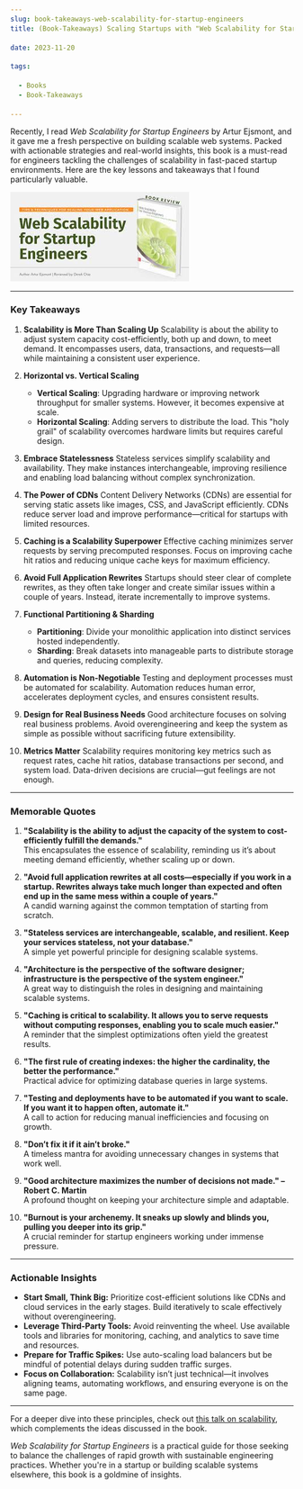 ```yaml
--- 
slug: book-takeaways-web-scalability-for-startup-engineers
title: (Book-Takeaways) Scaling Startups with "Web Scalability for Startup Engineers by Artur Ejsmont

date: 2023-11-20

tags: 

  - Books
  - Book-Takeaways

--- 
```


Recently, I read *Web Scalability for Startup Engineers* by Artur Ejsmont, and it gave me a fresh perspective on building scalable web systems. Packed with actionable strategies and real-world insights, this book is a must-read for engineers tackling the challenges of scalability in fast-paced startup environments. Here are the key lessons and takeaways that I found particularly valuable.

![](image.png)

---

### **Key Takeaways**

1. **Scalability is More Than Scaling Up**
   Scalability is about the ability to adjust system capacity cost-efficiently, both up and down, to meet demand. It encompasses users, data, transactions, and requests—all while maintaining a consistent user experience.

2. **Horizontal vs. Vertical Scaling**
   - **Vertical Scaling**: Upgrading hardware or improving network throughput for smaller systems. However, it becomes expensive at scale.
   - **Horizontal Scaling**: Adding servers to distribute the load. This "holy grail" of scalability overcomes hardware limits but requires careful design.

3. **Embrace Statelessness**
   Stateless services simplify scalability and availability. They make instances interchangeable, improving resilience and enabling load balancing without complex synchronization.

4. **The Power of CDNs**
   Content Delivery Networks (CDNs) are essential for serving static assets like images, CSS, and JavaScript efficiently. CDNs reduce server load and improve performance—critical for startups with limited resources.

5. **Caching is a Scalability Superpower**
   Effective caching minimizes server requests by serving precomputed responses. Focus on improving cache hit ratios and reducing unique cache keys for maximum efficiency.

6. **Avoid Full Application Rewrites**
   Startups should steer clear of complete rewrites, as they often take longer and create similar issues within a couple of years. Instead, iterate incrementally to improve systems.

7. **Functional Partitioning & Sharding**
   - **Partitioning**: Divide your monolithic application into distinct services hosted independently.
   - **Sharding**: Break datasets into manageable parts to distribute storage and queries, reducing complexity.

8. **Automation is Non-Negotiable**
   Testing and deployment processes must be automated for scalability. Automation reduces human error, accelerates deployment cycles, and ensures consistent results.

9. **Design for Real Business Needs**
   Good architecture focuses on solving real business problems. Avoid overengineering and keep the system as simple as possible without sacrificing future extensibility.

10. **Metrics Matter**
    Scalability requires monitoring key metrics such as request rates, cache hit ratios, database transactions per second, and system load. Data-driven decisions are crucial—gut feelings are not enough.

---

### **Memorable Quotes**

1. **"Scalability is the ability to adjust the capacity of the system to cost-efficiently fulfill the demands."**  
   This encapsulates the essence of scalability, reminding us it’s about meeting demand efficiently, whether scaling up or down.

2. **"Avoid full application rewrites at all costs—especially if you work in a startup. Rewrites always take much longer than expected and often end up in the same mess within a couple of years."**  
   A candid warning against the common temptation of starting from scratch.

3. **"Stateless services are interchangeable, scalable, and resilient. Keep your services stateless, not your database."**  
   A simple yet powerful principle for designing scalable systems.

4. **"Architecture is the perspective of the software designer; infrastructure is the perspective of the system engineer."**  
   A great way to distinguish the roles in designing and maintaining scalable systems.

5. **"Caching is critical to scalability. It allows you to serve requests without computing responses, enabling you to scale much easier."**  
   A reminder that the simplest optimizations often yield the greatest results.

6. **"The first rule of creating indexes: the higher the cardinality, the better the performance."**  
   Practical advice for optimizing database queries in large systems.

7. **"Testing and deployments have to be automated if you want to scale. If you want it to happen often, automate it."**  
   A call to action for reducing manual inefficiencies and focusing on growth.

8. **"Don’t fix it if it ain’t broke."**  
   A timeless mantra for avoiding unnecessary changes in systems that work well.

9. **"Good architecture maximizes the number of decisions not made." – Robert C. Martin**  
   A profound thought on keeping your architecture simple and adaptable.

10. **"Burnout is your archenemy. It sneaks up slowly and blinds you, pulling you deeper into its grip."**  
    A crucial reminder for startup engineers working under immense pressure.

---

### **Actionable Insights**

- **Start Small, Think Big:** Prioritize cost-efficient solutions like CDNs and cloud services in the early stages. Build iteratively to scale effectively without overengineering.
- **Leverage Third-Party Tools:** Avoid reinventing the wheel. Use available tools and libraries for monitoring, caching, and analytics to save time and resources.
- **Prepare for Traffic Spikes:** Use auto-scaling load balancers but be mindful of potential delays during sudden traffic surges.
- **Focus on Collaboration:** Scalability isn’t just technical—it involves aligning teams, automating workflows, and ensuring everyone is on the same page.

---

For a deeper dive into these principles, check out [this talk on scalability](https://www.youtube.com/watch?v=UHIWQvVjv8k&ab_channel=BookOverflow), which complements the ideas discussed in the book. 

*Web Scalability for Startup Engineers* is a practical guide for those seeking to balance the challenges of rapid growth with sustainable engineering practices. Whether you're in a startup or building scalable systems elsewhere, this book is a goldmine of insights.